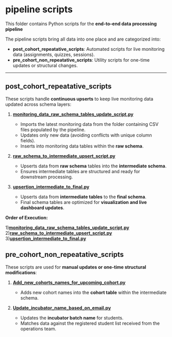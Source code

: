 # pipeline scripts

This folder contains Python scripts for the **end-to-end data processing pipeline** 

The pipeline scripts bring all data into one place and are categorized into:

* **post_cohort_repeatative_scripts**: Automated scripts for live monitoring data (assignments, quizzes, sessions).
* **pre_cohort_non_repeatative_scripts**: Utility scripts for one-time updates or structural changes.

---
## post_cohort_repeatative_scripts

These scripts handle **continuous upserts** to keep live monitoring data updated across schema layers:

1. **[monitoring\_data\_raw\_schema\_tables\_update\_script.py](https://github.com/VigyanShaala-Tech/deployment_scripts/blob/main/pipeline/post_cohort_repeatative_script/monitoring_data_raw_schema_tables_update_script.py)**

   * Imports the latest monitoring data from the folder containing CSV files populated by the pipeline.
   * Updates only new data (avoiding conflicts with unique column fields).
   * Inserts into monitoring data tables within the **raw schema**.

2. **[raw\_schema\_to\_intermediate\_upsert\_script.py](https://github.com/VigyanShaala-Tech/deployment_scripts/blob/main/pipeline/post_cohort_repeatative_script/raw_schema_to_intermediate_upsert_script.py)**

   * Upserts data from **raw schema** tables into the **intermediate schema**.
   * Ensures intermediate tables are structured and ready for downstream processing.

3. **[upsertion\_intermediate\_to\_final.py](https://github.com/VigyanShaala-Tech/deployment_scripts/blob/main/pipeline/post_cohort_repeatative_script/upsertion_intermediate_to_final.py)**

   * Upserts data from **intermediate tables** to the **final schema**.
   * Final schema tables are optimized for **visualization and live dashboard updates**.

**Order of Execution:**

1)**[monitoring\_data\_raw\_schema\_tables\_update\_script.py](https://github.com/VigyanShaala-Tech/deployment_scripts/blob/main/pipeline/post_cohort_repeatative_script/monitoring_data_raw_schema_tables_update_script.py)**  
2)**[raw\_schema\_to\_intermediate\_upsert\_script.py](https://github.com/VigyanShaala-Tech/deployment_scripts/blob/main/pipeline/post_cohort_repeatative_script/raw_schema_to_intermediate_upsert_script.py)**  
3)**[upsertion\_intermediate\_to\_final.py](https://github.com/VigyanShaala-Tech/deployment_scripts/blob/main/pipeline/post_cohort_repeatative_script/upsertion_intermediate_to_final.py)**


## pre_cohort_non_repeatative_scripts

These scripts are used for **manual updates or one-time structural modifications**:

1. **[Add\_new\_cohorts\_names\_for\_upcoming\_cohort.py](https://github.com/VigyanShaala-Tech/deployment_scripts/blob/main/pipeline/pre_cohort_non_repeatative_script/Add_new_cohorts_names_for_upcoming_cohort.py)**

   * Adds new cohort names into the **cohort table** within the intermediate schema.

2. **[Update\_incubator\_name\_based\_on\_email.py](https://github.com/VigyanShaala-Tech/deployment_scripts/blob/main/pipeline/pre_cohort_non_repeatative_script/Update_incubator_name_based_on_email.py)**

   * Updates the **incubator batch name** for students.
   * Matches data against the registered student list received from the operations team.
